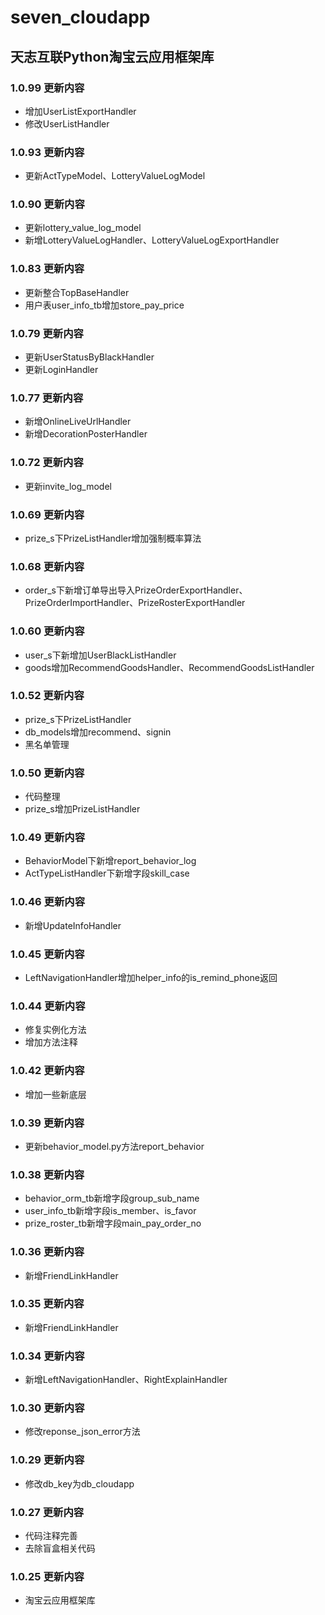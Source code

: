 # seven_cloudapp

## 天志互联Python淘宝云应用框架库

### 1.0.99 更新内容
* 增加UserListExportHandler
* 修改UserListHandler

### 1.0.93 更新内容
* 更新ActTypeModel、LotteryValueLogModel

### 1.0.90 更新内容
* 更新lottery_value_log_model
* 新增LotteryValueLogHandler、LotteryValueLogExportHandler

### 1.0.83 更新内容
* 更新整合TopBaseHandler
* 用户表user_info_tb增加store_pay_price

### 1.0.79 更新内容
* 更新UserStatusByBlackHandler
* 更新LoginHandler

### 1.0.77 更新内容
* 新增OnlineLiveUrlHandler
* 新增DecorationPosterHandler

### 1.0.72 更新内容
* 更新invite_log_model

### 1.0.69 更新内容
* prize_s下PrizeListHandler增加强制概率算法

### 1.0.68 更新内容
* order_s下新增订单导出导入PrizeOrderExportHandler、PrizeOrderImportHandler、PrizeRosterExportHandler

### 1.0.60 更新内容
* user_s下新增加UserBlackListHandler
* goods增加RecommendGoodsHandler、RecommendGoodsListHandler

### 1.0.52 更新内容
* prize_s下PrizeListHandler
* db_models增加recommend、signin
* 黑名单管理

### 1.0.50 更新内容
* 代码整理
* prize_s增加PrizeListHandler

### 1.0.49 更新内容
* BehaviorModel下新增report_behavior_log
* ActTypeListHandler下新增字段skill_case

### 1.0.46 更新内容
* 新增UpdateInfoHandler

### 1.0.45 更新内容
* LeftNavigationHandler增加helper_info的is_remind_phone返回

### 1.0.44 更新内容
* 修复实例化方法  
* 增加方法注释

### 1.0.42 更新内容
* 增加一些新底层

### 1.0.39 更新内容
* 更新behavior_model.py方法report_behavior

### 1.0.38 更新内容
* behavior_orm_tb新增字段group_sub_name  
* user_info_tb新增字段is_member、is_favor  
* prize_roster_tb新增字段main_pay_order_no

### 1.0.36 更新内容
* 新增FriendLinkHandler

### 1.0.35 更新内容
* 新增FriendLinkHandler

### 1.0.34 更新内容
* 新增LeftNavigationHandler、RightExplainHandler

### 1.0.30 更新内容
* 修改reponse_json_error方法

### 1.0.29 更新内容
* 修改db_key为db_cloudapp

### 1.0.27 更新内容
* 代码注释完善
* 去除盲盒相关代码

### 1.0.25 更新内容
* 淘宝云应用框架库
